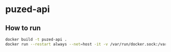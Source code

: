 # puzed-api

## How to run
```bash
docker build -t puzed-api .
docker run --restart always --net=host -it -v /var/run/docker.sock:/var/run/docker.sock -v `pwd`/config:/app/config puzed-api
```
